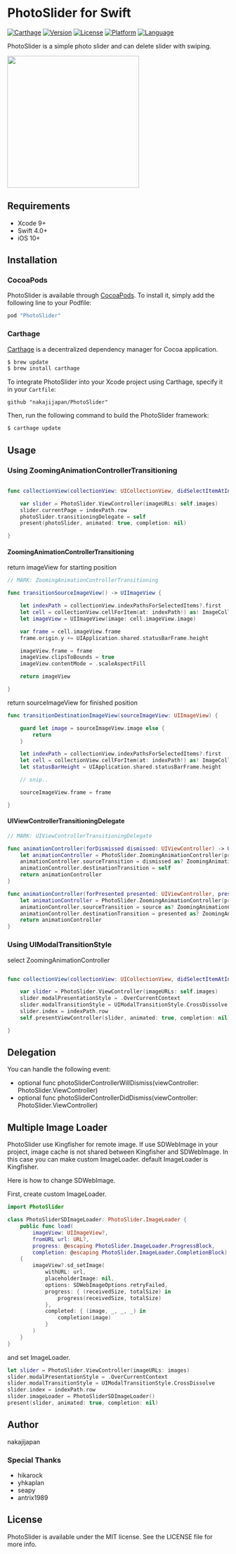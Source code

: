 # PhotoSlider for Swift

[![Carthage](https://img.shields.io/badge/Carthage-compatible-4BC51D.svg?style=flat)](https://github.com/Carthage/Carthage)
[![Version](https://img.shields.io/cocoapods/v/PhotoSlider.svg?style=flat)](http://cocoapods.org/pods/PhotoSlider)
[![License](https://img.shields.io/cocoapods/l/PhotoSlider.svg?style=flat)](http://cocoapods.org/pods/PhotoSlider)
[![Platform](https://img.shields.io/cocoapods/p/PhotoSlider.svg?style=flat)](http://cocoapods.org/pods/PhotoSlider)
[![Language](https://img.shields.io/badge/language-Swift%204-orange.svg)](https://swift.org)

PhotoSlider is a simple photo slider and can delete slider with swiping.

<img src="https://raw.githubusercontent.com/nakajijapan/PhotoSlider/master/demo.gif" width="300" />

## Requirements

- Xcode 9+
- Swift 4.0+
- iOS 10+

## Installation

### CocoaPods

PhotoSlider is available through [CocoaPods](http://cocoapods.org). To install
it, simply add the following line to your Podfile:

```ruby
pod "PhotoSlider"
```

### Carthage

[Carthage](https://github.com/Carthage/Carthage) is a decentralized dependency manager for Cocoa application.

``` bash
$ brew update
$ brew install carthage
```

To integrate PhotoSlider into your Xcode project using Carthage, specify it in your `Cartfile`:

``` ogdl
github "nakajijapan/PhotoSlider"
```

Then, run the following command to build the PhotoSlider framework:

``` bash
$ carthage update
```

## Usage

### Using ZoomingAnimationControllerTransitioning

```swift

func collectionView(collectionView: UICollectionView, didSelectItemAtIndexPath indexPath: NSIndexPath) {

    var slider = PhotoSlider.ViewController(imageURLs: self.images)
    slider.currentPage = indexPath.row
    photoSlider.transitioningDelegate = self
    present(photoSlider, animated: true, completion: nil)

}

```

#### ZoomingAnimationControllerTransitioning

return imageView for starting position

```swift
// MARK: ZoomingAnimationControllerTransitioning

func transitionSourceImageView() -> UIImageView {

    let indexPath = collectionView.indexPathsForSelectedItems?.first
    let cell = collectionView.cellForItem(at: indexPath!) as! ImageCollectionViewCell
    let imageView = UIImageView(image: cell.imageView.image)

    var frame = cell.imageView.frame
    frame.origin.y += UIApplication.shared.statusBarFrame.height

    imageView.frame = frame
    imageView.clipsToBounds = true
    imageView.contentMode = .scaleAspectFill

    return imageView

}
```


return sourceImageView for finished position

```swift
func transitionDestinationImageView(sourceImageView: UIImageView) {

    guard let image = sourceImageView.image else {
        return
    }

    let indexPath = collectionView.indexPathsForSelectedItems?.first
    let cell = collectionView.cellForItem(at: indexPath!) as! ImageCollectionViewCell
    let statusBarHeight = UIApplication.shared.statusBarFrame.height

    // snip..

    sourceImageView.frame = frame

}
```


#### UIViewControllerTransitioningDelegate

```swift
// MARK: UIViewControllerTransitioningDelegate

func animationController(forDismissed dismissed: UIViewController) -> UIViewControllerAnimatedTransitioning? {
    let animationController = PhotoSlider.ZoomingAnimationController(present: false)
    animationController.sourceTransition = dismissed as? ZoomingAnimationControllerTransitioning
    animationController.destinationTransition = self
    return animationController
}

func animationController(forPresented presented: UIViewController, presenting: UIViewController, source: UIViewController) -> UIViewControllerAnimatedTransitioning? {
    let animationController = PhotoSlider.ZoomingAnimationController(present: true)
    animationController.sourceTransition = source as? ZoomingAnimationControllerTransitioning
    animationController.destinationTransition = presented as? ZoomingAnimationControllerTransitioning
    return animationController
}

```


### Using UIModalTransitionStyle

select ZoomingAnimationController

```swift

func collectionView(collectionView: UICollectionView, didSelectItemAtIndexPath indexPath: NSIndexPath) {

    var slider = PhotoSlider.ViewController(imageURLs: self.images)
    slider.modalPresentationStyle = .OverCurrentContext
    slider.modalTransitionStyle = UIModalTransitionStyle.CrossDissolve
    slider.index = indexPath.row
    self.presentViewController(slider, animated: true, completion: nil)

}

```

## Delegation

You can handle the following event:

- optional func photoSliderControllerWillDismiss(viewController: PhotoSlider.ViewController)
- optional func photoSliderControllerDidDismiss(viewController: PhotoSlider.ViewController)

## Multiple Image Loader

PhotoSlider use Kingfisher for remote image.
If use SDWebImage in your project, image cache is not shared between Kingfisher and SDWebImage.
In this case you can make custom ImageLoader. default ImageLoader is Kingfisher.

Here is how to change SDWebImage.

First, create custom ImageLoader.

```swift
import PhotoSlider

class PhotoSliderSDImageLoader: PhotoSlider.ImageLoader {
    public func load(
        imageView: UIImageView?,
        fromURL url: URL?,
        progress: @escaping PhotoSlider.ImageLoader.ProgressBlock,
        completion: @escaping PhotoSlider.ImageLoader.CompletionBlock)
    {
        imageView?.sd_setImage(
            withURL: url,
            placeholderImage: nil,
            options: SDWebImageOptions.retryFailed,
            progress: { (receivedSize, totalSize) in
                progress(receivedSize, totalSize)
            },
            completed: { (image, _, _, _) in
                completion(image)
            }
        )
    }
}
```

and set ImageLoader.

```swift
let slider = PhotoSlider.ViewController(imageURLs: images)
slider.modalPresentationStyle = .OverCurrentContext
slider.modalTransitionStyle = UIModalTransitionStyle.CrossDissolve
slider.index = indexPath.row
slider.imageLoader = PhotoSliderSDImageLoader()
present(slider, animated: true, completion: nil)
```

## Author

nakajijapan

### Special Thanks

- hikarock
- yhkaplan
- seapy
- antrix1989

## License

PhotoSlider is available under the MIT license. See the LICENSE file for more info.

